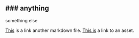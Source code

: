 ## ### anything
something else

[This](test.md) is a link another markdown file.
[This is](something.png) a link to an asset.